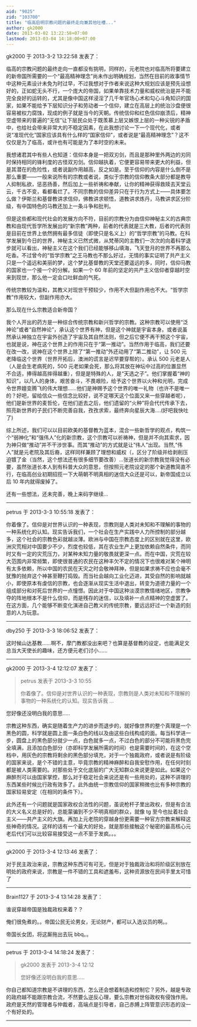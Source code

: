 ```yaml
---
aid: "9025"
zid: "103700"
title: "临高启明宗教问题的最终走向兼其他吐槽..."
author: gk2000
date: 2013-03-02 13:22:58+07:00
lastmod: 2013-03-04 14:18:00+07:00
---
```


gk2000 于 2013-3-2 13:22:58 发表了：

临高的宗教问题的最终走向一直都没有挑明，同样的，元老院也对临高所将要建立的新帝国所需要的一个“最高精神理念”尚未作出明确规划，当然在目前的故事情节中这种元素设计未免为时过早，不过我想对于作者来说这种大规划应该是预先设想好的，正如蛇无头不行，一个庞大的帝国，如果单靠技术力量和威权统治是并不能完全良好的运转的，尤其是像中国这样浸淫了几千年官场心术和勾心斗角知识的国家，如果不能给予下层知识分子和劳动者一个信仰，建立在高层上的统治沙盘便很容易被权力腐蚀，现成的例子就是当今的天朝。传统信仰和红色信仰崩溃后，精神空虚带来的普遍的“无信”让下层民众处于既羡慕上层又嫉恨上层的一种尖锐的矛盾中，也给社会带来非常大的不稳定因素，在此我想讨论一下一个现代化，或者说“准现代化”国家应该具有什么样的“国家信仰”，或者说是“最高精神理念”？这不仅仅是为了临高，或许也有可能是为了本时空的未来。

我想诸君其中有些人也知道：信仰本身是一把双刃剑，而且是那种里外两边的刃同时保持相同的锋利度的古怪双刃剑。信仰越执着，它便更容易带来更大的利益，但是其潜在的危险性，或者说副作用越高，反之如是。至于信仰的内容是什么倒不是那么重要——一般来说所有的宗教或者说，类似于宗教的信仰教条大部分都是教导人抑制私欲，惩恶扬善，然后加上一些祈祷和奉献，让你的精神获得救赎去天堂云云，千古不变，看都看烂了。不同宗教的信仰差异只在于行为方式上——具体要怎么做？伊斯兰和基督教讲求信仰，佛教讲求顿悟，道教讲求炼丹，马教讲求区分阶级，有中国特色的马教还加上一条斗争和批判。

但是这些都和现代社会的发展方向不符，目前的宗教分为由信仰神秘主义的古典宗教和由现代哲学所发展出的“新宗教”两种，前者的代表就是三大教，后者的代表则是目前在世界上依然拥有最多信徒（即使只是名义上）的“哲学宗教”的马教。在科学发展到今日的世界，神秘主义已然式微，从梵蒂冈的主教们一次次的向着科学退步就可以看出，神秘主义在这个我们已经能够移山填海，飞天登月的世界不再那么吃香。不过曾今的“哲学宗教”之王马教也不那么好过，无情的事实证明了共产主义只是一个遥远和美丽的梦，这个梦比基督教的天堂还要遥远的多，同时，信仰马教的国家也一个接一个的分解。如果一个 60 年前的坚定的共产主义信仰者穿越时空来到现世，那么他一定会口吐鲜血的气死。

传统宗教较为温和，其教义对现世干预较少，作用不大但副作用也不大。“哲学宗教”作用较大，但副作用亦大。

那么现在什么宗教适合新帝国？

我个人开出的药方是一种综合传统宗教和新兴哲学的宗教。这种宗教可以使用“泛神论”或者“自然神论”，承认这个世界有神，但是这个神就是宇宙本身。或者说虽然承认神独立在宇宙外创造了宇宙及其自然法则，但之后它便不再干预这个宇宙，也就是说，神在这个世界上的作用只在于“第一推动”。当然作用于临高，我们还要在改一改，说神在这个世界上除了“第一推动”外还动用了“第二推动”，让 500 元老降临这个世界（世界开拓后，澳洲的谎言是迟早要穿帮的）。承认 500 元老是人（人是会生老病死的，500 元老如果会死，那么将其放在神坛中过高的位置显然不合适，捧得越高摔得越重），但是是特殊的人，是“天选之子”。他们掌握着“神的知识”，以凡人的身体，艰苦奋斗，不畏艰险，给予这个世界以火种和光明，完成令世界嬗变腾飞的伟大理想......他们是神赐予这个世界的唯一礼物（也许不是唯一的？好吧，留给信众一些信念比较好，说不定哪天这个位面又来一些穿越者呢），他们是新世界的麦哲伦，在他们逝去之后，他们遗留的“火种”将会代代传承下去，照亮新世界的子民们不断完善自我，孜孜求索，最终奔向星辰大海....(好吧我快吐了)

综上所述，我们可以以目前欧美的基督教为蓝本，混合一些新哲学的观点，构筑一个“弱神化”和“强伟人”化的新宗教，这个宗教可以祈祷神，但是并不向其索求，因为神只做“推动”并不干涉世事。而其“推动”的方式就是让“伟人”出现。当然,“伟人”就是元老院及其后裔，这样同样兼顾了理想和威权（，区分了阶级并给剥削压迫镀了金（当然，这个想法还有很多细节要改善）...张道长的新宗教我觉得没有必要，虽然张道长本人到有科普大众的意思，但按照元老院设定的那个新道教简直不行，在临高创业初期招揽一下大萌朝不明真相的迷信大众还是可以，新帝国成立以后 10 年内就得废掉了。

还有一些想法，还未完善，晚上来码字继续...

---

petrus 于 2013-3-3 10:55:18 发表了：

你着像了。信仰是对世界认识的一种表现，宗教则是人类对未知和不理解的事物的一种系统化的认知。现实告诉我们，一个社会在生产实践中人力所控制的部分越多，这个社会的宗教色彩就越淡薄。欧洲与中国在宗教态度上的区别就在这里，欧洲灾荒相对中国要少不少，烈度也较低，其在农业生产上更加依赖自然条件，而同时又有一定的灾荒压力，对某种未知力量的敬畏就更深一点。而在中国，灾荒在较大范围内非常频繁，即使很普通的农民在这种丰欠不定的情况下也很难对某个神明有太多依赖，所以中国的农民在天灾之时会敬神拜神，但是如果求祷不应也会毫不犹豫的抛弃这个神甚至鞭打捣毁。而当社会越向工业化迈进，其受自然的影响就越小，即使原本有虔信的宗教，也会逐渐从现实生活中退出，转变为道德力量的一个组成部分和对死后世界的一点憧憬。因此对于中国这种淡漠宗教情绪地区，宗教争夺的阵地根本不是什么信仰，而是残存的迷信，以及填补一点点精神的空虚罢了。在这方面，几个能够不断变化演进自己教义的传统宗教，要远远好过一个新造的刻意的人为玩意。

---

dby250 于 2013-3-3 18:06:52 发表了：

这时候山达基教……啊不，摩门教都没出来吧？也算是基督教的设定，也能满足文总当大天使长的趣味，还方便元老们讨小……

---

gk2000 于 2013-3-4 12:12:07 发表了：

> petrus 发表于 2013-3-3 10:55
>
> 你着像了。信仰是对世界认识的一种表现，宗教则是人类对未知和不理解的事物的一种系统化的认知。现实告诉我 ...

您好像还没明白我的意思.....

宗教这种东西，确实是随着生产力的进步而退步的，就好像世界的整个真理是一个黑色的圆，科学就是圆上面一条白色的线以及由这些白线构成的面。每当科学进一步，圆盘上的黑色部分就少一点，白色就多一点，不过白色的部分不可能将黑色完全填满，且添加白色部分（亦即科学发展所需的时间）也是需要时间的，在这个空档中，用灰色的宗教将剩余的黑色部分填充，对于一个独裁政府，或者说是有阶级的国家来说，是个不错的主意，毕竟宗教的精神麻醉和自我安慰作用，在任何时刻都是被人类需要的。对那些处于文化底层的广大无知群众来说更是如此。如果这个麻醉剂可以由国家掌控，那么对于稳定社会来说还是有一些用处的，这种不讲理的东西某些时候比行政有效多了。此外由统一宗教信仰的国家稍微也比有多种宗教的国家较易安定（在相同的条件下）。

此外还有一个问题就是国家政权合法性的问题，虽说枪杆子里出政权，但是有合法的大义名义总是好的，总能蒙骗到不少不明真相的群众，就像 tg 至今也扯着社会主义——共产主义的大旗。再加上元老院的穿越身份更需要一种官方宗教来解释这些神奇的情况。这样的话有一个最大的好处，就是那些接触这个秘密的最高核心元老后代们可以比较容易接受这一点不至于发疯。。。

---

gk2000 于 2013-3-4 12:13:46 发表了：

对于民主政治来说，宗教这种东西可有可无，但是对于独裁政治和将阶级区别放在明处的政府来说，宗教是一件不错的工具和遮羞布，这种资源放在民间手里太可惜了

---

Brain1127 于 2013-3-4 13:14:28 发表了：

谁说穿越帝国是独裁政权来着？？

俺们很免煮的。。帝国公民无论男女，无论财产，都可以入选议员的啊。。

帝国长女团，将这厮拖出去玩 bbq。。

---

petrus 于 2013-3-4 14:18:24 发表了：

> gk2000 发表于 2013-3-4 12:12
>
> 您好像还没明白我的意思.....

你自己都知道宗教是不讲理的东西，怎么还会想着制造和控制它？另外，越是专政的政府越不能跟宗教合流，不然要么逆反心理，要么宗教对世俗政权有侵蚀作用。政府是天然的管理者与仲裁者，高端点是引导者，自己赤膊上阵管意识形态的没一个有好处的。

---
